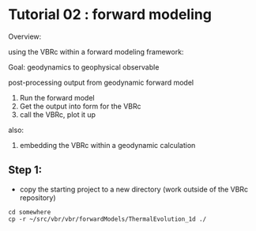 # Tutorial 02 : forward modeling


Overview:

using the VBRc within a forward modeling framework:

Goal: geodynamics to geophysical observable

post-processing output from geodynamic forward model

1. Run the forward model
2. Get the output into form for the VBRc
3. call the VBRc, plot it up

also:
1. embedding the VBRc within a geodynamic calculation


## Step 1:

* copy the starting project to a new directory (work outside of the VBRc repository)

```
cd somewhere
cp -r ~/src/vbr/vbr/forwardModels/ThermalEvolution_1d ./
```
